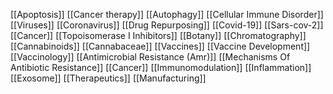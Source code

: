 [[Apoptosis]]
[[Cancer therapy]]
[[Autophagy]]
[[Cellular Immune Disorder]]
[[Viruses]]
[[Coronavirus]]
[[Drug Repurposing]]
[[Covid-19]]
[[Sars-cov-2]]
[[Cancer]]
[[Topoisomerase I Inhibitors]]
[[Botany]]
[[Chromatography]]
[[Cannabinoids]]
[[Cannabaceae]]
[[Vaccines]]
[[Vaccine Development]]
[[Vaccinology]]
[[Antimicrobial Resistance (Amr)]]
[[Mechanisms Of Antibiotic Resistance]]
[[Cancer]]
[[Immunomodulation]]
[[Inflammation]]
[[Exosome]]
[[Therapeutics]]
[[Manufacturing]]
